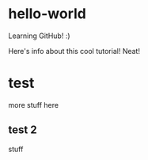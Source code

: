 # hello-world
Learning GitHub! :)

Here's info about this cool tutorial! Neat!

# test
more stuff here

## test 2
stuff
